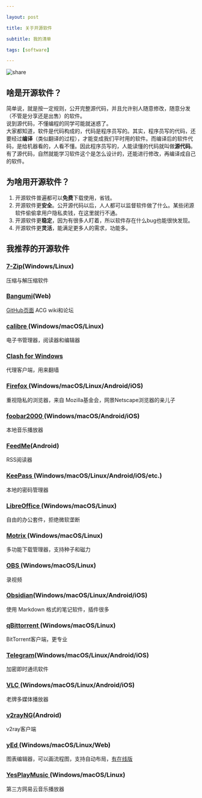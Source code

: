 ```yaml
---

layout: post

title: 关于开源软件

subtitle: 我的清单

tags: [software]

---
```


![share](https://images.unsplash.com/photo-1469571486292-0ba58a3f068b?ixlib=rb-1.2.1&ixid=MnwxMjA3fDB8MHxzZWFyY2h8Nnx8c2hhcmV8ZW58MHx8MHx8&auto=format&fit=crop&w=600&q=60)

## 啥是开源软件？


简单说，就是按一定规则，公开完整源代码，并且允许别人随意修改，随意分发 （不管是分享还是出售）的软件。    
说到源代码，不懂编程的同学可能就迷惑了。    
大家都知道，软件是代码构成的，代码是程序员写的。其实，程序员写的代码，还要经过**编译**（类似翻译的过程），才能变成我们平时用的软件。而编译后的软件代码，是给机器看的，人看不懂。因此程序员写的，人能读懂的代码就叫做**源代码**。    
有了源代码，自然就能学习软件这个是怎么设计的，还能进行修改，再编译成自己的软件。   




## 为啥用开源软件？



1. 开源软件普遍都可以**免费**下载使用，省钱。
2. 开源软件更**安全**。公开源代码以后，人人都可以监督软件做了什么。某些闭源软件偷偷拿用户隐私卖钱，在这里就行不通。
3. 开源软件更**稳定**，因为有很多人盯着，所以软件存在什么bug也能很快发现。
4. 开源软件更**灵活**，能满足更多人的需求，功能多。




## 我推荐的开源软件



### [7-Zip](https://www.7-zip.org/)(Windows/Linux)
压缩与解压缩软件 



### [Bangumi](https://bgm.tv/)(Web)
[GitHub页面](https://github.com/bangumi)
ACG wiki和论坛



### [calibre ](https://calibre-ebook.com/)(Windows/macOS/Linux)
电子书管理器，阅读器和编辑器



### [Clash for Windows](https://github.com/Fndroid/clash_for_windows_pkg)
代理客户端，用来翻墙




### [Firefox ](https://www.mozilla.org/en-US/firefox/new/)(Windows/macOS/Linux/Android/iOS)
重视隐私的浏览器，来自 Mozilla基金会，网景Netscape浏览器的亲儿子



### [foobar2000 ](https://www.foobar2000.org/)(Windows/macOS/Android/iOS)
本地音乐播放器



### [FeedMe](https://github.com/seazon/FeedMe)(Android)
RSS阅读器



### [KeePass ](https://keepass.info)(Windows/macOS/Linux/Android/iOS/etc.)
本地的密码管理器



### [LibreOffice ](https://www.libreoffice.org/)(Windows/macOS/Linux)
自由的办公套件，拒绝微软垄断



### [Motrix ](https://motrix.app/)(Windows/macOS/Linux)
多功能下载管理器，支持种子和磁力



### [OBS ](https://obsproject.com/) (Windows/macOS/Linux)
录视频



### [Obsidian](https://obsidian.md/)(Windows/macOS/Linux/Android/iOS)
使用 Markdown 格式的笔记软件，插件很多



### [qBittorrent ](https://www.qbittorrent.org/)(Windows/macOS/Linux)
BitTorrent客户端，更专业



### [Telegram](https://telegram.org/)(Windows/macOS/Linux/Android/iOS)
加密即时通讯软件



### [VLC ](https://www.videolan.org/vlc/)(Windows/macOS/Linux/Android/iOS)
老牌多媒体播放器



### [v2rayNG](https://github.com/2dust/v2rayNG)(Android)
v2ray客户端



### [yEd ](https://www.yworks.com/products/yed)(Windows/macOS/Linux/Web)
图表编辑器，可以画流程图，支持自动布局，[有在线版](https://www.yworks.com/yed-live/)



### [YesPlayMusic ](https://github.com/qier222/YesPlayMusic)(Windows/macOS/Linux)
第三方网易云音乐播放器



